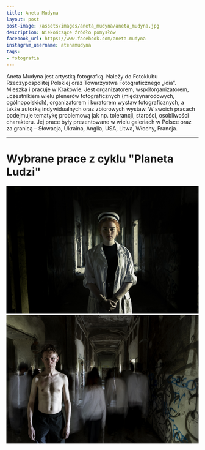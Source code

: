 ```yaml
---
title: Aneta Mudyna
layout: post
post-image: /assets/images/aneta_mudyna/aneta_mudyna.jpg
description: Niekończące źródło pomysłów
facebook_url: https://www.facebook.com/aneta.mudyna
instagram_username: atenamudyna
tags:
- fotografia
---
```


Aneta Mudyna jest artystką fotografką. Należy do Fotoklubu Rzeczypospolitej Polskiej oraz Towarzystwa Fotograficznego „idia”. Mieszka i pracuje w Krakowie. Jest organizatorem, współorganizatorem, uczestnikiem wielu plenerów fotograficznych (międzynarodowych, ogólnopolskich), organizatorem i kuratorem wystaw fotograficznych, a także autorką indywidualnych oraz zbiorowych wystaw. W swoich pracach podejmuje tematykę problemową jak np. tolerancji, starości, osobliwości charakteru. Jej prace były prezentowane w wielu galeriach w Polsce oraz za granicą – Słowacja, Ukraina, Anglia, USA, Litwa, Włochy, Francja.

---

# Wybrane prace z cyklu "Planeta Ludzi" 

![1](/assets/images/aneta_mudyna/am-1.jpg)
![2](/assets/images/aneta_mudyna/am-2.jpg)

